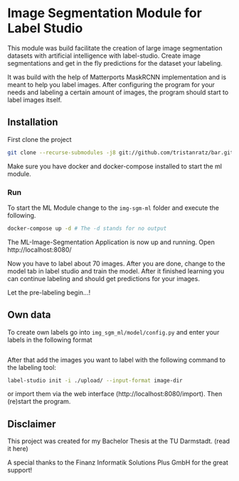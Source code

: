 # Image Segmentation Module for Label Studio

This module was build facilitate the creation of large image segmentation datasets with artificial intelligence with label-studio.
Create image segmentations and get in the fly predictions for the dataset your labeling.

It was build with the help of Matterports MaskRCNN implementation and is meant to help you label images.
After configuring the program for your needs and labeling a certain amount of images, the program should start to label images itself.

## Installation

First clone the project

```bash
git clone --recurse-submodules -j8 git://github.com/tristanratz/bar.git
```

Make sure you have docker and docker-compose installed to start the ml module.

### Run

To start the ML Module change to the ```img-sgm-ml``` folder and execute the following.
```bash
docker-compose up -d # The -d stands for no output
```
The ML-Image-Segmentation Application is now up and running. Open http://localhost:8080/

Now you have to label about 70 images. After you are done, change to the model tab in label studio and train the model.
After it finished learning you can continue labeling and should get predictions for your images.

Let the pre-labeling begin...!

## Own data

To create own labels go into ```img_sgm_ml/model/config.py``` and enter your labels in the following format

```python
```

After that add the images you want to label with the following command to the labeling tool:

```bash
label-studio init -i ./upload/ --input-format image-dir
```

or import them via the web interface (http://localhost:8080/import). Then (re)start the program.

## Disclaimer

This project was created for my Bachelor Thesis at the TU Darmstadt. (read it here)

A special thanks to the Finanz Informatik Solutions Plus GmbH for the great support!